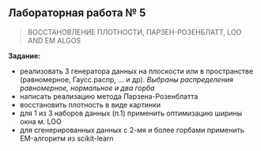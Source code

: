 ## Лабораторная работа № 5
> ВОССТАНОВЛЕНИЕ ПЛОТНОСТИ, ПАРЗЕН-РОЗЕНБЛАТТ, LOO AND EM ALGOS

**Задание:**
- реализовать 3 генератора данных на плоскости или в пространстве (равномерное, Гаусс.распр, ... и др). *Выбраны распределения равномерное, нормальное и два горба*
- написать реализацию метода Парзена-Розенблатта
- восстановить плотность в виде картинки
- для 1 из 3 наборов данных (п.1) применить оптимизацию ширины окна м. LOO
- для сгенерированных данных с 2-мя и более горбами применить EM-алгоритм из scikit-learn


